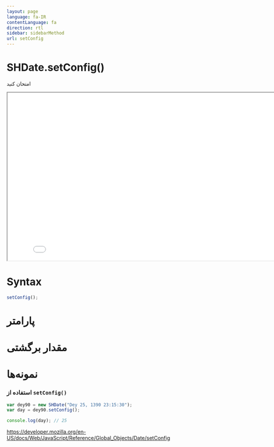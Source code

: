 ```yaml
---
layout: page
language: fa-IR
contentLanguage: fa
direction: rtl
sidebar: sidebarMethod
url: setConfig
---
```


# SHDate.setConfig()

امتحان کنید

<iframe style="width: 830px; height: 460px;" src="/SHDateTime-js/examples/live.html?function=setConfig" title="MDN Web Docs Interactive Example" loading="lazy"></iframe>
<br/>

# Syntax

```js
setConfig();
```

# پارامتر

# مقدار برگشتی

# نمونه‌ها

### استفاده از <code dir="ltr">setConfig()</code>

```js
var dey90 = new SHDate("Dey 25, 1390 23:15:30");
var day = dey90.setConfig();

console.log(day); // 25
```

https://developer.mozilla.org/en-US/docs/Web/JavaScript/Reference/Global_Objects/Date/setConfig

